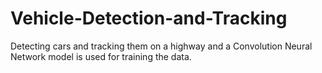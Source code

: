 # Vehicle-Detection-and-Tracking
Detecting cars and tracking them on a highway and a Convolution Neural Network model is used for training the data. 
